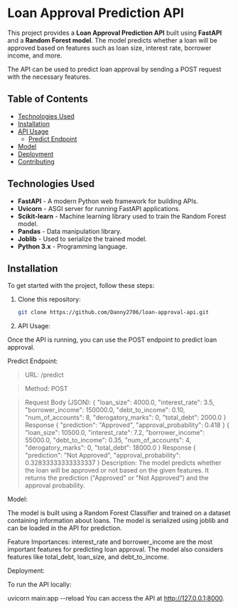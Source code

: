 # Loan Approval Prediction API

This project provides a **Loan Approval Prediction API** built using **FastAPI** and a **Random Forest model**. The model predicts whether a loan will be approved based on features such as loan size, interest rate, borrower income, and more.

The API can be used to predict loan approval by sending a POST request with the necessary features.

## **Table of Contents**
- [Technologies Used](#technologies-used)
- [Installation](#installation)
- [API Usage](#api-usage)
  - [Predict Endpoint](#predict-endpoint)
- [Model](#model)
- [Deployment](#deployment)
- [Contributing](#contributing)

## **Technologies Used**
- **FastAPI** - A modern Python web framework for building APIs.
- **Uvicorn** - ASGI server for running FastAPI applications.
- **Scikit-learn** - Machine learning library used to train the Random Forest model.
- **Pandas** - Data manipulation library.
- **Joblib** - Used to serialize the trained model.
- **Python 3.x** - Programming language.

## **Installation**
To get started with the project, follow these steps:

1. Clone this repository:
   ```bash
   git clone https://github.com/Danny2706/loan-approval-api.git

2. API Usage:

Once the API is running, you can use the POST endpoint to predict loan approval.

Predict Endpoint:

> URL: /predict

> Method: POST

> Request Body (JSON):
{
  "loan_size": 4000.0,
  "interest_rate": 3.5,
  "borrower_income": 150000.0,
  "debt_to_income": 0.10,
  "num_of_accounts": 8,
  "derogatory_marks": 0,
  "total_debt": 2000.0
}
Response
{
  "prediction": "Approved",
  "approval_probability": 0.418
}
{
    "loan_size": 10500.0,
    "interest_rate": 7.2,
    "borrower_income": 55000.0,
    "debt_to_income": 0.35,
    "num_of_accounts": 4,
    "derogatory_marks": 0,
    "total_debt": 18000.0
}
Response
{
    "prediction": "Not Approved",
    "approval_probability": 0.32833333333333337
}
Description:
The model predicts whether the loan will be approved or not based on the given features. It returns the prediction ("Approved" or "Not Approved") and the approval probability.

Model:

The model is built using a Random Forest Classifier and trained on a dataset containing information about loans. The model is serialized using joblib and can be loaded in the API for prediction.

Feature Importances:
interest_rate and borrower_income are the most important features for predicting loan approval.
The model also considers features like total_debt, loan_size, and debt_to_income.

Deployment:

To run the API locally:

uvicorn main:app --reload
You can access the API at http://127.0.0.1:8000.